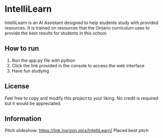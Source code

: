 # IntelliLearn 
IntelliLearn is an AI Assistant designed to help students study with provided resources. It is trained on resources that the Ontario curriculum uses to provide the best results for students in this school.

## How to run
1. Run the app.py file with python
2. Click the link provided in the console to access the web interface
3. Have fun studying

## License
Feel free to copy and modify this project to your liking. No credit is required but it would be appreciated.

## Information 
Pitch slideshow: https://link.horizon.pics/IntelliLearn/‌
⁠⁠‍⁠⁠
Placed best pitch 
